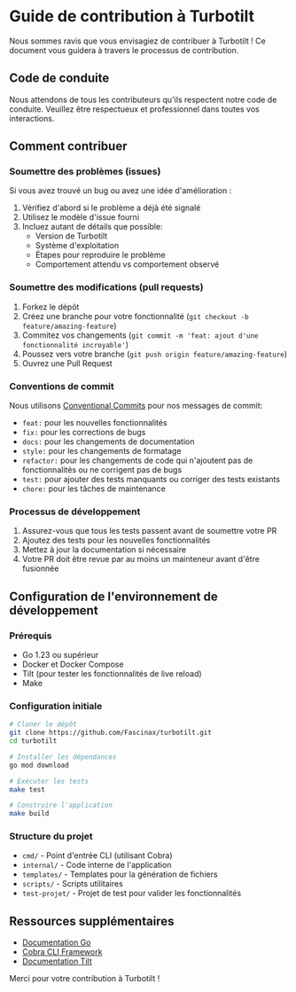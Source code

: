 # Guide de contribution à Turbotilt

Nous sommes ravis que vous envisagiez de contribuer à Turbotilt ! Ce document vous guidera à travers le processus de contribution.

## Code de conduite

Nous attendons de tous les contributeurs qu'ils respectent notre code de conduite. Veuillez être respectueux et professionnel dans toutes vos interactions.

## Comment contribuer

### Soumettre des problèmes (issues)

Si vous avez trouvé un bug ou avez une idée d'amélioration :

1. Vérifiez d'abord si le problème a déjà été signalé
2. Utilisez le modèle d'issue fourni
3. Incluez autant de détails que possible:
   - Version de Turbotilt
   - Système d'exploitation
   - Étapes pour reproduire le problème
   - Comportement attendu vs comportement observé

### Soumettre des modifications (pull requests)

1. Forkez le dépôt
2. Créez une branche pour votre fonctionnalité (`git checkout -b feature/amazing-feature`)
3. Commitez vos changements (`git commit -m 'feat: ajout d'une fonctionnalité incroyable'`)
4. Poussez vers votre branche (`git push origin feature/amazing-feature`)
5. Ouvrez une Pull Request

### Conventions de commit

Nous utilisons [Conventional Commits](https://www.conventionalcommits.org/) pour nos messages de commit:

- `feat:` pour les nouvelles fonctionnalités
- `fix:` pour les corrections de bugs
- `docs:` pour les changements de documentation
- `style:` pour les changements de formatage
- `refactor:` pour les changements de code qui n'ajoutent pas de fonctionnalités ou ne corrigent pas de bugs
- `test:` pour ajouter des tests manquants ou corriger des tests existants
- `chore:` pour les tâches de maintenance

### Processus de développement

1. Assurez-vous que tous les tests passent avant de soumettre votre PR
2. Ajoutez des tests pour les nouvelles fonctionnalités
3. Mettez à jour la documentation si nécessaire
4. Votre PR doit être revue par au moins un mainteneur avant d'être fusionnée

## Configuration de l'environnement de développement

### Prérequis

- Go 1.23 ou supérieur
- Docker et Docker Compose
- Tilt (pour tester les fonctionnalités de live reload)
- Make

### Configuration initiale

```bash
# Cloner le dépôt
git clone https://github.com/Fascinax/turbotilt.git
cd turbotilt

# Installer les dépendances
go mod download

# Exécuter les tests
make test

# Construire l'application
make build
```

### Structure du projet

- `cmd/` - Point d'entrée CLI (utilisant Cobra)
- `internal/` - Code interne de l'application
- `templates/` - Templates pour la génération de fichiers
- `scripts/` - Scripts utilitaires
- `test-projet/` - Projet de test pour valider les fonctionnalités

## Ressources supplémentaires

- [Documentation Go](https://golang.org/doc/)
- [Cobra CLI Framework](https://github.com/spf13/cobra)
- [Documentation Tilt](https://docs.tilt.dev/)

Merci pour votre contribution à Turbotilt !
